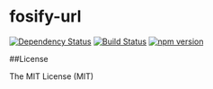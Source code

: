 # fosify-url

[![Dependency Status](https://david-dm.org/zkochan/fosify-url/status.svg?style=flat)](https://david-dm.org/zkochan/fosify-url)
[![Build Status](http://img.shields.io/travis/zkochan/fosify-url.svg?style=flat)](https://travis-ci.org/zkochan/fosify-url)
[![npm version](https://badge.fury.io/js/fosify-url.svg)](http://badge.fury.io/js/fosify-url)


##License

The MIT License (MIT)